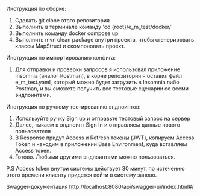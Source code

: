 Инструкция по сборке:
1. Сделать git clone этого репозитория
2. Выполнить в терминале команду 'cd {root}/e_m_test/docker/'
3. Выполнить команду docker compose up
4. Выполнить mvn clean package внутри проекта, чтобы сгенерировать классы MapStruct и скомпоновать проект.

Инструкция по импортированию конфига:
1. Для отправки и проверки запросов я использовал приложение Insomnia (аналог Postman), в корне репозитория я оставил файл e_m_test.yaml, который можно будет загрузить в Insomnia либо Postman, и вы сможете получить все тестовые сценарии со всеми эндпоинтами.

Инструкция по ручному тестированию эндпоинтов:
1. Используйте ручку Sign up и отправьте тестовый запрос на сервер
2. Далее, тыкаем в эндпоинт Sign In и отправляем данные нового пользователя
3. В Response придут Access и Refresh токены (JWT), копируем Access Token и находим в приложении Base Environment, куда вставляем Access токен.
4. Готово. Любыми другими эндпоинтами можно пользоваться.

P.S Access token внутри системы действует 30 минут, по истечению этого времени клиенту придется войти в систему заново.

Swagger-документация
http://localhost:8080/api/swagger-ui/index.html#/
